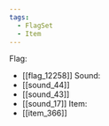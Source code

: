 ```yaml
---
tags:
  - FlagSet
  - Item
---
```

Flag:
- [[flag_12258]]
Sound:
- [[sound_44]]
- [[sound_43]]
- [[sound_17]]
Item:
- [[item_366]]
